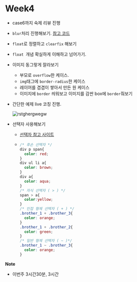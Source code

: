 # Week4

+ case6까지 숙제 리뷰 진행

+ `blur`처리 진행해보기. [참고 코드](https://github.com/Phantom05/work_project/tree/master/project/week4/example/dim_blur)

+ `float`로 정렬하고 `clearfix` 해보기

+ `float `개념 확실하게 이해하고 넘어가기.

+ 이미지 동그랗게 잘라보기

  + 부모로 `overflow`한 케이스.
  + `img`태그에 `border-radius`한 케이스
  + 레이어를 겹겹이 쌓아서 만든 원 케이스
  + 이미지에 `border` 씌워보고 이미지를 감싼 box에 `border`줘보기

+ 간단한 예제 live 코칭 진행.

  ![rstghergwegw](https://user-images.githubusercontent.com/33567964/73326919-38e13680-4297-11ea-8315-16ff55d5440d.png)

+ 선택자 사용해보기

  + [선택자 참고 사이트](http://www.nextree.co.kr/p8468/)

  + ```css
    /* 후손 선택자 */
    div p span{
      color: red;
    }
    div ul li a{
      color: brown;
    }
    div a{
      color: aqua;
    }
    /* 자식 선택자 ( > ) */
    span > a{
      color:yellow;
    }
    /* 인접 형제 선택자 ( + ) */
    .brother_1 + .brother_3{
      color: orange;
    }
    .brother_1 + .brother_2{
      color: green;
    }
    /* 일반 형제 선택자 ( ~ )*/
    .brother_1 ~ .brother_3{
      color: orange;
    }
    ```





**Note**

+ 이번주 3시간30분, 3시간

